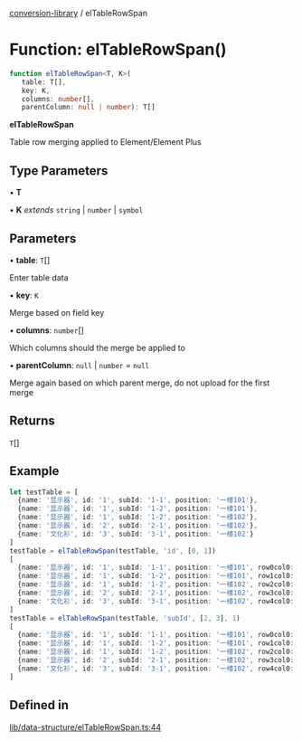 [conversion-library](../globals.md) / elTableRowSpan

# Function: elTableRowSpan()

```ts
function elTableRowSpan<T, K>(
   table: T[], 
   key: K, 
   columns: number[], 
   parentColumn: null | number): T[]
```

**elTableRowSpan**

<Badge type="tip" text="version: v0.0.7+" />

Table row merging applied to Element/Element Plus

## Type Parameters

• **T**

• **K** *extends* `string` \| `number` \| `symbol`

## Parameters

• **table**: `T`[]

Enter table data

• **key**: `K`

Merge based on field key

• **columns**: `number`[]

Which columns should the merge be applied to

• **parentColumn**: `null` \| `number` = `null`

Merge again based on which parent merge, do not upload for the first merge

## Returns

`T`[]

## Example

```ts
let testTable = [
  {name: '显示器', id: '1', subId: '1-1', position: '一楼101'},
  {name: '显示器', id: '1', subId: '1-2', position: '一楼101'},
  {name: '显示器', id: '1', subId: '1-2', position: '一楼102'},
  {name: '显示器', id: '2', subId: '2-1', position: '一楼102'},
  {name: '文化衫', id: '3', subId: '3-1', position: '一楼102'}
]
testTable = elTableRowSpan(testTable, 'id', [0, 1])
[
  {name: '显示器', id: '1', subId: '1-1', position: '一楼101', row0col0: [3, 1], row0col1: [3, 1]},
  {name: '显示器', id: '1', subId: '1-2', position: '一楼101', row1col0: [0, 0], row1col1: [0, 0]},
  {name: '显示器', id: '1', subId: '1-2', position: '一楼102', row2col0: [0, 0], row2col1: [0, 0]},
  {name: '显示器', id: '2', subId: '2-1', position: '一楼102', row3col0: [1, 1], row3col1: [1, 1]},
  {name: '文化衫', id: '3', subId: '3-1', position: '一楼102', row4col0: [1, 1], row4col1: [1, 1]}
]
testTable = elTableRowSpan(testTable, 'subId', [2, 3], 1)
[
  {name: '显示器', id: '1', subId: '1-1', position: '一楼101', row0col0: [3, 1], row0col1: [3, 1], row0col2: [1, 1], row0col3: [1, 1]},
  {name: '显示器', id: '1', subId: '1-2', position: '一楼101', row1col0: [0, 0], row1col1: [0, 0], row1col2: [2, 1], row1col3: [2, 1]},
  {name: '显示器', id: '1', subId: '1-2', position: '一楼102', row2col0: [0, 0], row2col1: [0, 0], row2col2: [0, 0], row2col3: [0, 0]},
  {name: '显示器', id: '2', subId: '2-1', position: '一楼102', row3col0: [1, 1], row3col1: [1, 1], row3col2: [1, 1], row3col3: [1, 1]},
  {name: '文化衫', id: '3', subId: '3-1', position: '一楼102', row4col0: [1, 1], row4col1: [1, 1], row4col2: [1, 1], row4col3: [1, 1]}
]
```

## Defined in

[lib/data-structure/elTableRowSpan.ts:44](https://github.com/fxss5201/conversion-library/blob/main/lib/data-structure/elTableRowSpan.ts#L44)
